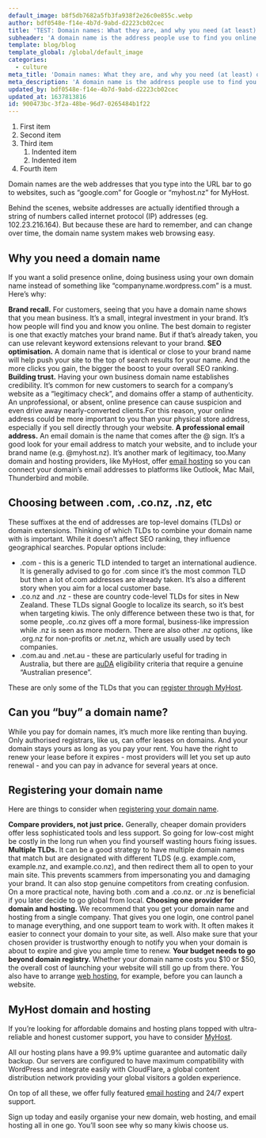 ```yaml
---
default_image: b8f5db7682a5fb3fa938f2e26c0e855c.webp
author: bdf0548e-f14e-4b7d-9abd-d2223cb02cec
title: 'TEST: Domain names: What they are, and why you need (at least) one'
subheader: 'A domain name is the address people use to find you online. Here''s how to choose a great one.'
template: blog/blog
template_global: /global/default_image
categories:
  - culture
meta_title: 'Domain names: What they are, and why you need (at least) one'
meta_description: 'A domain name is the address people use to find you online. Here''s how to choose a great one.'
updated_by: bdf0548e-f14e-4b7d-9abd-d2223cb02cec
updated_at: 1637813816
id: 900473bc-3f2a-48be-96d7-0265484b1f22
---
```

1. First item
2. Second item
3. Third item
    1. Indented item
    2. Indented item
4. Fourth item


Domain names are the web addresses that you type into the URL bar to go to websites, such as “google.com” for Google or “myhost.nz” for MyHost.

Behind the scenes, website addresses are actually identified through a string of numbers called internet protocol (IP) addresses (eg. 102.23.216.164). But because these are hard to remember, and can change over time, the domain name system makes web browsing easy.

## Why you need a domain name

If you want a solid presence online, doing business using your own domain name instead of something like “companyname.wordpress.com” is a must. Here’s why:

**Brand recall.** For customers, seeing that you have a domain name shows that you mean business. It’s a small, integral investment in your brand. It’s how people will find you and know you online. The best domain to register is one that exactly matches your brand name. But if that’s already taken, you can use relevant keyword extensions relevant to your brand.
**SEO optimisation.** A domain name that is identical or close to your brand name will help push your site to the top of search results for your name. And the more clicks you gain, the bigger the boost to your overall SEO ranking.
**Building trust.** Having your own business domain name establishes credibility. It’s common for new customers to search for a company’s website as a “legitimacy check”, and domains offer a stamp of authenticity. An unprofessional, or absent, online presence can cause suspicion and even drive away nearly-converted clients.For this reason, your online address could be more important to you than your physical store address, especially if you sell directly through your website.
**A professional email address.** An email domain is the name that comes after the @ sign. It’s a good look for your email address to match your website, and to include your brand name (e.g. @myhost.nz). It’s another mark of legitimacy, too.Many domain and hosting providers, like MyHost, offer [email hosting](https://myhost.nz/hosting/email-hosting) so you can connect your domain’s email addresses to platforms like Outlook, Mac Mail, Thunderbird and mobile.

## Choosing between .com, .co.nz, .nz, etc

These suffixes at the end of addresses are top-level domains (TLDs) or domain extensions. Thinking of which TLDs to combine your domain name with is important. While it doesn’t affect SEO ranking, they influence geographical searches. Popular options include:

- .com - this is a generic TLD intended to target an international audience. It is generally advised to go for .com since it’s the most common TLD but then a lot of.com addresses are already taken. It’s also a different story when you aim for a local customer base.
- .co.nz and .nz - these are country code-level TLDs for sites in New Zealand. These TLDs signal Google to localize its search, so it’s best when targeting kiwis. The only difference between these two is that, for some people, .co.nz gives off a more formal, business-like impression while .nz is seen as more modern. There are also other .nz options, like .org.nz for non-profits or .net.nz, which are usually used by tech companies.
- .com.au and .net.au - these are particularly useful for trading in Australia, but there are [auDA](https://www.auda.org.au/) eligibility criteria that require a genuine “Australian presence”.

These are only some of the TLDs that you can [register through MyHost](https://myhost.nz/domains).

## Can you “buy” a domain name?

While you pay for domain names, it’s much more like renting than buying. Only authorised registrars, like us, can offer leases on domains. And your domain stays yours as long as you pay your rent. You have the right to renew your lease before it expires - most providers will let you set up auto renewal - and you can pay in advance for several years at once.

## Registering your domain name

Here are things to consider when [registering your domain name](https://myhost.nz/domains).

**Compare providers, not just price.** Generally, cheaper domain providers offer less sophisticated tools and less support. So going for low-cost might be costly in the long run when you find yourself wasting hours fixing issues.
**Multiple TLDs.** It can be a good strategy to have multiple domain names that match but are designated with different TLDS (e.g. example.com, example.nz, and example.co.nz), and then redirect them all to open to your main site. This prevents scammers from impersonating you and damaging your brand. It can also stop genuine competitors from creating confusion. On a more practical note, having both .com and a .co.nz. or .nz is beneficial if you later decide to go global from local.
**Choosing one provider for domain and hosting.** We recommend that you get your domain name and hosting from a single company. That gives you one login, one control panel to manage everything, and one support team to work with. It often makes it easier to connect your domain to your site, as well. Also make sure that your chosen provider is trustworthy enough to notify you when your domain is about to expire and give you ample time to renew.
**Your budget needs to go beyond domain registry.** Whether your domain name costs you $10 or $50, the overall cost of launching your website will still go up from there. You also have to arrange [web hosting](https://myhost.nz/hosting/web-hosting), for example, before you can launch a website.

## MyHost domain and hosting

If you’re looking for affordable domains and hosting plans topped with ultra-reliable and honest customer support, you have to consider [MyHost](https://myhost.nz/domains).

All our hosting plans have a 99.9% uptime guarantee and automatic daily backup. Our servers are configured to have maximum compatibility with WordPress and integrate easily with CloudFlare, a global content distribution network providing your global visitors a golden experience.

On top of all these, we offer fully featured [email hosting](https://myhost.nz/hosting/email-hosting) and 24/7 expert support.

Sign up today and easily organise your new domain, web hosting, and email hosting all in one go. You’ll soon see why so many kiwis choose us.
